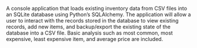 A console application that loads existing inventory data from CSV files into an SQLite database using Python’s SQLAlchemy. The application will allow a user to interact with the records stored in the database to view existing records, add new items, and backup/export the existing state of the database into a CSV file.
Basic analysis such as most common, most expensive, least expensive item, and average price are included.

